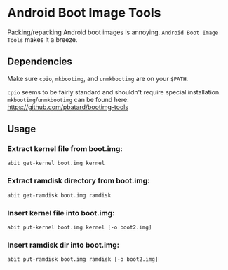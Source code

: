# Android Boot Image Tools

Packing/repacking Android boot images is annoying.  `Android Boot Image Tools` makes it a breeze.

## Dependencies

Make sure `cpio`, `mkbootimg`, and `unmkbootimg` are on your `$PATH`.

`cpio` seems to be fairly standard and shouldn't require special installation.
`mkbootimg`/`unmkbootimg` can be found here: https://github.com/pbatard/bootimg-tools

## Usage

### Extract kernel file from boot.img:

```
abit get-kernel boot.img kernel
```

### Extract ramdisk directory from boot.img:

```
abit get-ramdisk boot.img ramdisk
```

### Insert kernel file into boot.img:

```
abit put-kernel boot.img kernel [-o boot2.img]
```

### Insert ramdisk dir into boot.img:

```
abit put-ramdisk boot.img ramdisk [-o boot2.img]
```
